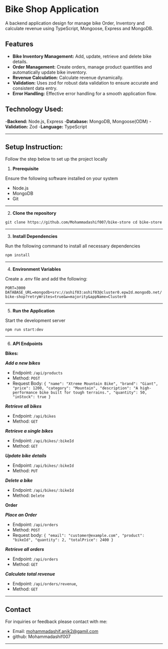 # Bike Shop Application

A backend application design for manage bike Order, Inventory and calculate revenue using TypeScript, Mongoose, Express and MongoDB.

## Features

-   **Bike Inventory Management:** Add, update, retrieve and delete bike details.
-   **Order Management:** Create orders, manage product quantities and automatically update bike inventory.
-   **Revenue Calculation:** Calculate revenue dynamically.
-   **Validation:** Uses zod for robust data validation to ensure accurate and consistent data entry.
-   **Error Handling:** Effective error handling for a smooth application flow.

## Technology Used:

-**Backend:** Node.js, Express -**Database:** MongoDB, Mongoose(ODM) -**Validation:** Zod -**Language:** TypeScript

***

## Setup Instruction:

Follow the step below to set up the project locally

1. **Prerequisite**

Ensure the following software installed on your system

-   Node.js
-   MongoDB
-   Git

***

2. **Clone the repository**

`git clone https://github.com/Mohammadashif007/bike-store
 cd bike-store
`
***

3. **Install Dependencies**

Run the following command to install all necessary dependencies

`npm install`

***

4. **Environment Variables**

Create a .env file and add the following:

`PORT=3000
DATABASE_URL=mongodb+srv://ashif03:ashif03@cluster0.epw2d.mongodb.net/bike-shop?retryWrites=true&w=majority&appName=Cluster0`

***

5. **Run the Application**

Start the development server

`npm run start:dev`

***

6. **API Endpoints**

**Bikes:**

**_Add a new bikes_**

-   Endpoint: `/api/products`
-   Method: `POST`
-   Request Body:
    `{
  "name": "Xtreme Mountain Bike",
  "brand": "Giant",
  "price": 1200,
  "category": "Mountain",
  "description": "A high-performance bike built for tough terrains.",
  "quantity": 50,
  "inStock": true
}`


**_Retrieve all bikes_**

- Endpoint: `/api/bikes`
- Method: `GET`

***Retrieve a single bikes***

- Endpoint: `/api/bikes/:bikeId`
- Method: `GET`

***Update bike details***

- Endpoint: `/api/bikes/:bikeId`
- Method: `PUT`

***Delete a bike***

- Endpoint: `/api/bikes/:bikeId`
- Method: `Delete`


**Order**

***Place an Order***

- Endpoint: `/api/orders`
- Method: `POST`
- Request body: 
`
{
    "email": "customer@example.com",
    "product": "bikeId",
    "quantity": 2,
    "totalPrice": 2400
}
`

***Retrieve all orders***

- Endpoint: `/api/orders`
- Method: `GET`

***Calculate total revenue***

- Endpoint: `/api/orders/revenue`,
- Method: `GET`

***


## Contact

For inquiries or feedback please contact with me: 

- Email: mohammadashif.anik2@gamil.com
- github: Mohammadashif007

***
